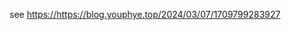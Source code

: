 see [https://](https://blog.youphye.top/2024/03/07/1709799283927)https://blog.youphye.top/2024/03/07/1709799283927
